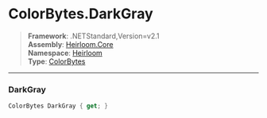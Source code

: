 # ColorBytes.DarkGray

> **Framework**: .NETStandard,Version=v2.1  
> **Assembly**: [Heirloom.Core][0]  
> **Namespace**: [Heirloom][0]  
> **Type**: [ColorBytes][1]

--------------------------------------------------------------------------------

### DarkGray

```cs
ColorBytes DarkGray { get; }
```

[0]: ../Heirloom.Core.md
[1]: Heirloom.ColorBytes.md

